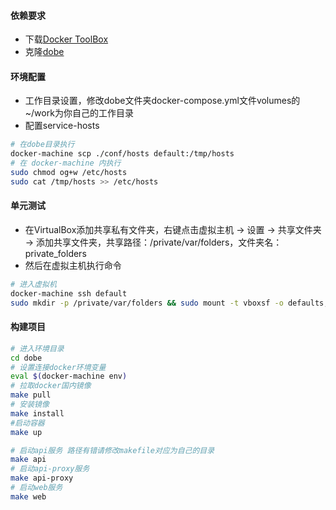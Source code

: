 #### 依赖要求
- 下载[Docker ToolBox](https://www.docker.com/docker-toolbox)
- 克隆[dobe](https://github.com/JanfyLiu/dobe)

#### 环境配置
- 工作目录设置，修改dobe文件夹docker-compose.yml文件volumes的~/work为你自己的工作目录
- 配置service-hosts
```sh
# 在dobe目录执行
docker-machine scp ./conf/hosts default:/tmp/hosts
# 在 docker-machine 内执行
sudo chmod og+w /etc/hosts
sudo cat /tmp/hosts >> /etc/hosts

```

#### 单元测试
- 在VirtualBox添加共享私有文件夹，右键点击虚拟主机 -> 设置 -> 共享文件夹 -> 添加共享文件夹，共享路径：/private/var/folders，文件夹名：private_folders
- 然后在虚拟主机执行命令
```sh
# 进入虚拟机
docker-machine ssh default
sudo mkdir -p /private/var/folders && sudo mount -t vboxsf -o defaults,uid=`id -u docker`,gid=`id -g docker` private_folders /private/var/folders && exit
```

#### 构建项目
```sh
# 进入环境目录
cd dobe
# 设置连接docker环境变量
eval $(docker-machine env)
# 拉取docker国内镜像
make pull
# 安装镜像
make install
#启动容器
make up

# 启动api服务 路径有错请修改makefile对应为自己的目录
make api
# 启动api-proxy服务
make api-proxy
# 启动web服务
make web
```
